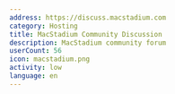 ```yaml
---
address: https://discuss.macstadium.com
category: Hosting
title: MacStadium Community Discussion
description: MacStadium community forum
userCount: 56
icon: macstadium.png
activity: low
language: en
---
```

